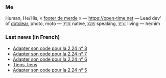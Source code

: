 ### Me

Human, He/His, « [footer de merde](https://open-time.net/post/2013/07/17/La-veritable-histoire-du-Footer-de-merde-) » — https://open-time.net — Lead dev' of [dotclear](https://git.dotclear.org/dev/dotclear), photo, moto — 🇫🇷 native, 🇬🇧 speaking, 🇪🇺 living — he/him

### Last news (in French)

<!-- BLOG-POST-LIST:START -->
- [Adapter son code pour la 2.24 n° 8](https://open-time.net/post/2022/10/28/Adapter-son-code-pour-la-224-n-8)
- [Adapter son code pour la 2.24 n° 7](https://open-time.net/post/2022/10/27/Adapter-son-code-pour-la-224-n-7)
- [Adapter son code pour la 2.24 n° 6](https://open-time.net/post/2022/10/26/Adapter-son-code-pour-la-224-n-6)
- [Tiens, tiens](https://open-time.net/post/2022/10/25/Tiens-tiens)
- [Adapter son code pour la 2.24 n° 5](https://open-time.net/post/2022/10/24/Adapter-son-code-pour-la-224-n-5)
<!-- BLOG-POST-LIST:END -->
